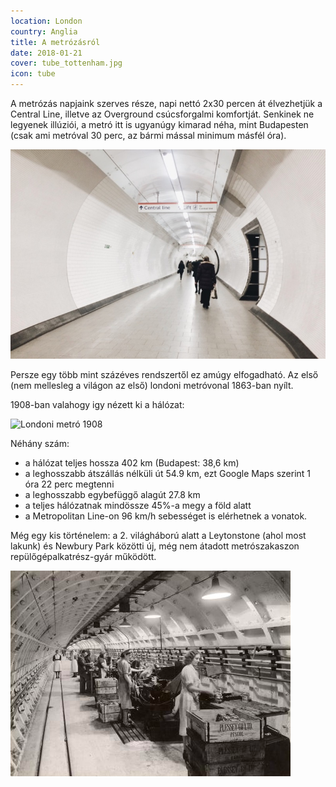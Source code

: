 ```yaml
---
location: London
country: Anglia
title: A metrózásról
date: 2018-01-21
cover: tube_tottenham.jpg
icon: tube
---
```


A metrózás napjaink szerves része, napi nettó 2x30 percen át élvezhetjük a Central Line, illetve az Overground csúcsforgalmi komfortját. Senkinek ne legyenek illúziói, a metró itt is ugyanúgy kimarad néha, mint Budapesten (csak ami metróval 30 perc, az bármi mással minimum másfél óra).

![Tottenham Court Road alagút](../../img/tube_tottenham.jpg)

Persze egy több mint százéves rendszertől ez amúgy elfogadható. Az első (nem mellesleg a világon az első) londoni metróvonal 1863-ban nyílt.

1908-ban valahogy igy nézett ki a hálózat:

![Londoni metró 1908](https://upload.wikimedia.org/wikipedia/commons/9/90/Tube_map_1908-2.jpg)

Néhány szám:
- a hálózat teljes hossza 402 km (Budapest: 38,6 km)
- a leghosszabb átszállás nélküli út 54.9 km, ezt Google Maps szerint 1 óra 22 perc megtenni
- a leghosszabb egybefüggő alagút 27.8 km
- a teljes hálózatnak mindössze 45%-a megy a föld alatt
- a Metropolitan Line-on 96 km/h sebességet is elérhetnek a vonatok.

Még egy kis történelem: a 2. világháború alatt a Leytonstone (ahol most lakunk) és Newbury Park közötti új, még nem átadott metrószakaszon repülőgépalkatrész-gyár működött.

![gyár a metróban](../../img/underground_factory.png)
